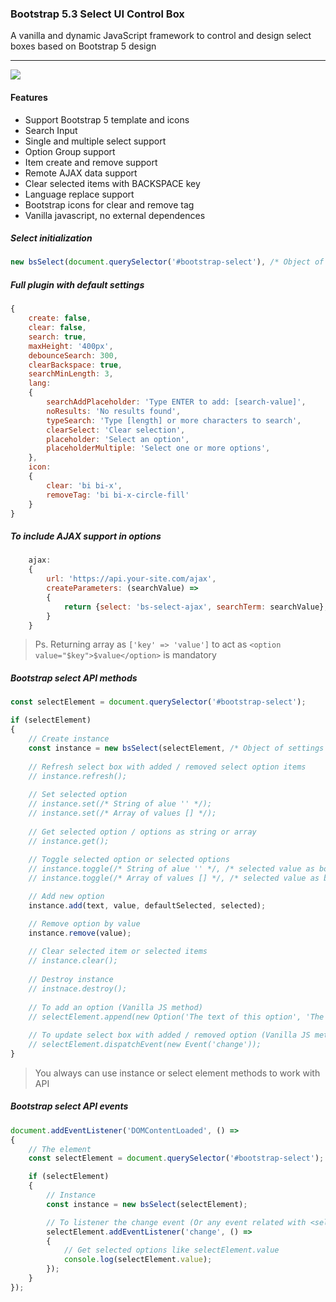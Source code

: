 ### Bootstrap 5.3 Select UI Control Box

A vanilla and dynamic JavaScript framework to control and design select boxes based on Bootstrap 5 design

-----

<a target="_blank" href="https://www.jsdelivr.com/package/gh/SmileYzn/bootstrap-select"><img src="https://data.jsdelivr.com/v1/package/gh/SmileYzn/bootstrap-select/badge"></a>

#### Features
- Support Bootstrap 5 template and icons
- Search Input
- Single and multiple select support
- Option Group support
- Item create and remove support
- Remote AJAX data support
- Clear selected items with BACKSPACE key
- Language replace support
- Bootstrap icons for clear and remove tag
- Vanilla javascript, no external dependences


##### Select initialization

``` javascript
new bsSelect(document.querySelector('#bootstrap-select'), /* Object of settings */);
```

##### Full plugin with default settings

``` javascript
{
    create: false,
    clear: false,
    search: true,
    maxHeight: '400px',
    debounceSearch: 300,
    clearBackspace: true,
    searchMinLength: 3,
    lang:
    {
        searchAddPlaceholder: 'Type ENTER to add: [search-value]',
        noResults: 'No results found',
        typeSearch: 'Type [length] or more characters to search',
        clearSelect: 'Clear selection',
        placeholder: 'Select an option',
        placeholderMultiple: 'Select one or more options',
    },
    icon:
    {
        clear: 'bi bi-x',
        removeTag: 'bi bi-x-circle-fill'
    }
}
```

##### To include AJAX support in options

```javascript
    ajax:
    {
        url: 'https://api.your-site.com/ajax',
        createParameters: (searchValue) =>
        {
            return {select: 'bs-select-ajax', searchTerm: searchValue};
        }
    }
```
> Ps. Returning array as `['key' => 'value']` to act as `<option value="$key">$value</option>` is mandatory


##### Bootstrap select API methods

``` javascript
const selectElement = document.querySelector('#bootstrap-select');

if (selectElement)
{
    // Create instance
    const instance = new bsSelect(selectElement, /* Object of settings */);
    
    // Refresh select box with added / removed select option items
    // instance.refresh();
    
    // Set selected option
    // instance.set(/* String of alue '' */);
    // instance.set(/* Array of values [] */);
    
    // Get selected option / options as string or array
    // instance.get();
    
    // Toggle selected option or selected options
    // instance.toggle(/* String of alue '' */, /* selected value as boolean true or false*/);
    // instance.toggle(/* Array of values [] */, /* selected value as boolean true or false*/);

    // Add new option
    instance.add(text, value, defaultSelected, selected);

    // Remove option by value
    instance.remove(value);
    
    // Clear selected item or selected items
    // instance.clear();
    
    // Destroy instance
    // instnace.destroy();
    
    // To add an option (Vanilla JS method)
    // selectElement.append(new Option('The text of this option', 'The value of this option', true, true));
    
    // To update select box with added / removed option (Vanilla JS method)
    // selectElement.dispatchEvent(new Event('change'));
}
```
> You always can use instance or select element methods to work with API

##### Bootstrap select API events

``` javascript
document.addEventListener('DOMContentLoaded', () =>
{
    // The element
    const selectElement = document.querySelector('#bootstrap-select');

    if (selectElement)
    {
        // Instance
        const instance = new bsSelect(selectElement);

        // To listener the change event (Or any event related with <select> element)
        selectElement.addEventListener('change', () =>
        {
            // Get selected options like selectElement.value
            console.log(selectElement.value);
        });
    }
});
``` 
